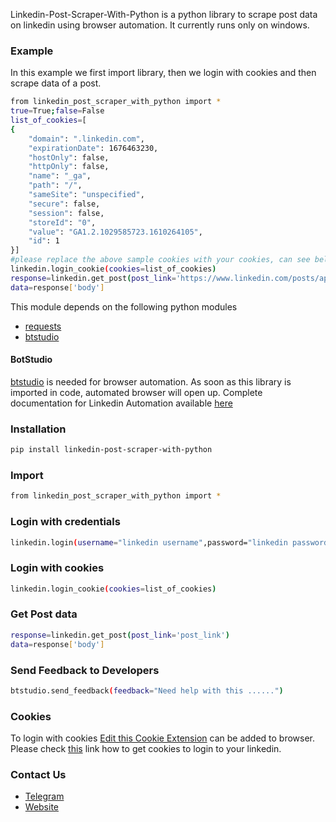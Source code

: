 Linkedin-Post-Scraper-With-Python is a python library to scrape post data on linkedin using browser automation. 
It currently runs only on windows.

### Example
In this example we first import library, then we login with cookies and then scrape data of a post.
```sh
from linkedin_post_scraper_with_python import *
true=True;false=False
list_of_cookies=[
{
    "domain": ".linkedin.com",
    "expirationDate": 1676463230,
    "hostOnly": false,
    "httpOnly": false,
    "name": "_ga",
    "path": "/",
    "sameSite": "unspecified",
    "secure": false,
    "session": false,
    "storeId": "0",
    "value": "GA1.2.1029585723.1610264105",
    "id": 1
}]
#please replace the above sample cookies with your cookies, can see below link of how to fetch cookies
linkedin.login_cookie(cookies=list_of_cookies)
response=linkedin.get_post(post_link='https://www.linkedin.com/posts/apeksha-jogiya-0144123b_hrinsight-hrthings-hrjobs-activity-6765881152038322176-WS3F')
data=response['body']
```

This module depends on the following python modules
* [requests](https://pypi.org/project/requests/)
* [btstudio](https://pypi.org/project/btstudio/)

#### BotStudio
[btstudio](https://pypi.org/project/btstudio/) is needed for browser automation. As soon as this library is imported in code, automated browser will open up. Complete documentation for Linkedin Automation available [here](https://linkedin-api.datakund.com/en/latest/)

### Installation

```sh
pip install linkedin-post-scraper-with-python
```

### Import
```sh
from linkedin_post_scraper_with_python import *
```

### Login with credentials
```sh
linkedin.login(username="linkedin username",password="linkedin password")
```

### Login with cookies
```sh
linkedin.login_cookie(cookies=list_of_cookies)
```

### Get Post data 
```sh
response=linkedin.get_post(post_link='post_link')
data=response['body']
```

### Send Feedback to Developers
```sh
btstudio.send_feedback(feedback="Need help with this ......")
```

### Cookies
To login with cookies [Edit this Cookie Extension](https://chrome.google.com/webstore/detail/editthiscookie/fngmhnnpilhplaeedifhccceomclgfbg?hl=en) can be added to browser. Please check [this](https://abhishek-chaudhary.medium.com/how-to-get-cookies-of-any-website-from-browser-22b3d6348ed2) link how to get cookies to login to your linkedin.

### Contact Us
* [Telegram](https://t.me/datakund)
* [Website](https://datakund.com)

